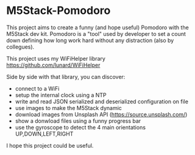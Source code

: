 # M5Stack-Pomodoro
This project aims to create a funny (and hope useful) Pomodoro with the M5Stack dev kit.
Pomodoro is a "tool" used by developer to set a count down defining how long work hard without any distraction (also by collegues).

This project uses my WiFiHelper library https://github.com/lunard/WiFiHelper

Side by side with that library, you can discover:
- connect to a WiFi
- setup the internal clock using a NTP
- write and read JSON serialized and deserialized configuration on file 
- use images to make the M5Stack dynamic
- download images from Unsplash API (https://source.unsplash.com/) 
- show a donwload files using a funny progress bar
- use the gyroscope to detect the 4 main orientations UP,DOWN,LEFT,RIGHT

I hope this project could be useful.
